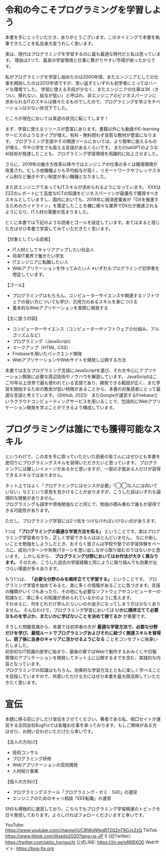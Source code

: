 # 令和の今こそプログラミングを学習しよう
本書を手にとっていただき、ありがとうございます。このタイミングで本書を執筆できたことを私自身大変うれしく思います。

実は、現代はプログラミングを学習するのに最も最適な時代だと私は思っています。
理由は2つで、最良の学習環境と仕事に繋がりやすい市場が揃ったからです。

私がプログラミングを学習し始めたのは2000年頃、またエンジニアとしての仕事を開始したのは2012年頃ですが、思い返すといずれも初学者にとってはハードな環境でした。
学習に使える手段が少なく、またエンジニアの仕事は3K（きつい、帰れない、給与が低い）と呼ばれ、非エンジニアのビジネスパーソンに求められるITのスキルは微々たるものでしたので、プログラミングを学ぶモチベーションは少ない状況下でした。

ところが現在においては真逆の状況に転じてします！

まず、学習に使えるリソースが豊富にあります。書籍以外にも動画やE-learningサービスのようなタイプが増え、有料・無料問わず良質な教材が豊富になります。
プログラミング言語やその関連ツールにおいては、より簡単に扱えるものが増え、今や小学生でも扱える言語があるくらいです。
またChatGPTのようなAI技術が発達したことも、プログラミング学習環境を飛躍的に向上させました。

さらに、2019年の働き方改革以降今ではエンジニアの仕事の多くは職場環境が改善され、むしろ他職種よりも平均給与が高く、リモートワークやフレックスタイム制など働きやすい制度が多い職種となりました。  

また非エンジニアであってもITスキルが求められるようになっています。
XXXはZZZのレポートにて高度なICTの知識をビジネスパーソンが最優先で獲得すべきスキルとしていますし、国内においても、2018年に経済産業省が「DXを推進するためのガイドライン」を策定したことを機に様々な業界でDX化が推進されるようになり、IT人材の需要が高まりました。
<!-- TODO -->

とくに本書では下記のような読者とゴールを設定しています。あてはまると感じた方はぜひ本書で学習してみていただきたく思います。

【対象としている読者】
- IT人材としてキャリアアップしたい社会人
- 将来IT業界で働きたい学生
- ITエンジニアに転職したい人
- Webアプリケーションを作ってみたい人
※いずれもプログラミング初学者を想定しています。

【ゴール】
- プログラミングはもちろん、コンピューターサイエンスや関連するソフトウェアの扱い方についても学び、汎用力のあるスキルを身につける
- 基本的なWebアプリケーションを実際に開発する

【主に扱う内容】
- コンピューターサイエンス（コンピューターやソフトウェアの仕組み、アルゴリズムなど）
- プログラミング（JavaScript）
- マークアップ（HTML, CSS）
- Firebaseを用いたバックエンド開発
- WebアプリケーションやWebサイトを開発し公開する方法

本書では主なプログラミング言語にJavaScriptを選び、それを中心にアプリケーション開発に必要な周辺技術やノウハウを解説しています。
JavaScriptはここ10年以上世界で最も使われている言語であり、開発できる範囲が広く、また学習を開始するための敷居が低い特徴があることから、本書の対象読者にとって最適な言語と考えています。（GitHub, 2023）
またGoogleが運営するFirebaseというクラウドコンピューティングサービスを用いることで、包括的にWebアプリケーション開発を学ぶことができるよう構成しています。

<!-- Updated -->

# プログラミングは誰にでも獲得可能なスキル
というわけで、この本を手に取っていただいた読者の皆さんにはぜひとも本書を皮切りにプログラミングスキルを習得いただきたいと思っています。
プログラミングには難しいイメージがあるかと思いますが、一部の才能ある人だけが習得できるスキルではありません。

ネット上ではよく「プログラミングにはセンスが必要」「◯◯な人には向いていない」などという意見を見かけることがありますが、こうした話はいずれも論理的な根拠がありません。  
プログラミングも語学や資格勉強などと同じで、勉強の積み重ねで誰もが習得できる可能性があります。

ただし、プログラミング学習には2つ気をつけなければいけない点があります。

1つは __「プログラミングの最適な学習方法を知る」__ ということです。実はプログラミング学習者のうち、正しく学習できる人はほとんどいません。
なにか新しいことを勉強をしようしたとき、おそらく皆さんは学校や塾での学習体験をベースに、成功パターンや失敗パターンを思い出しながら取り組むのではないかと思います。
しかしながら、 __プログラミング分野においてはお作法が大きく異なります。__ そのため、こうした過去の学習経験と同じように取り組んでも効果が出づらい場面が多々あります。

もう1つは、 __「必要な分野のみを順序立てて学習する」__ ということです。
プログラミング学習を始めてみると、実に多くの情報があることに気づきます。言語の種類がいくつもあったり、その他にも必要なソフトウェアやコンピューターの知識など、実に多くの知識が求められているかのように見えます。  
それゆえに、何をどれだけ学んだらいいのか迷子になってしまう方は少なくありません。
そんなわけで、プログラミング学習においては __いかに順序立てて必要なものを学ぶか、またいかに学ばないことを決めて捨てるか__ が重要です。

そうした問題意識から、本書では初学者の方が __最適な学習方法で、必要な分野だけを学び、最短ルートでプログラミングおよびそれに紐づく関連スキルを習得し、読了後に自身のキャリアに活かせるようになる__ ことをコンセプトに執筆いたしました。  
初歩的なIT知識の座学に始まり、最後の章ではWebで動作するおみくじや日報管理のアプリケーションを開発してネット上に公開するまでを含む、実践的な内容となっています。  
プログラミングの知識はもちろん、効果的な学習方法とともに楽しく学べることを目指していますので、共感いただける方にはぜひ本書を最大限活用していただきたく思います。

# 宣伝
本題に移る前に少しだけ宣伝をさせてください。著者である私、堀口セイトが運営する合同会社BugFixでは各種お仕事を承っております。もしご興味がある方はぜひ、お問い合わせいただけたら幸いです。  

【法人の方向け】
- 技術コンサル
- プログラミング研修
- Webアプリケーションの受託開発
- 人材紹介事業

【個人の方向け】
- プログラミングスクール「プログラミング・ゼミ　SiiD」の運営
- エンジニアのためのキャリ相談「EEE転職」の運営

SNSも積極的に運営しており、こちらでもプログラミング学習関連のトピックを日々発信しております。よろしければフォローくださいますと幸いです。

YouTube: https://www.youtube.com/channel/UC8IWoNfegB72Q2nT9GJy2zQ
TikTok: https://www.tiktok.com/@seito2020?lang=ja-JP
X (旧Twitter): https://twitter.com/seito_horiguchi
公式LINE: https://lin.ee/eR6BXOD
Webサイト: https://bug-fix.org